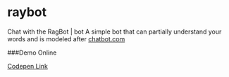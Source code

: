 # raybot
Chat with the RagBot | bot
A simple bot that can partially understand your words and is modeled after [chatbot.com](http://botchat.com/)

###Demo Online

[Codepen Link](https://codepen.io/emnatkins/full/oNaKeWM)
